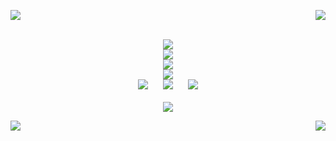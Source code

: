 <p>
  <img src="https://carcuvorous.carrd.co/assets/images/gallery01/d6447140.gif?v=b471a82b">
  <img align="right" src="https://carcuvorous.carrd.co/assets/images/gallery06/23ee68b0.png?v=b471a82b">
  <br/>
</p>
<p align="center"><br/>
  <img align="center" src="https://carcuvorous.carrd.co/assets/images/gallery10/ee3446d6.png?v=b471a82b"><br/>
  <img align="center" src="https://spotify-github-profile.kittinanx.com/api/view?uid=jayy2007&cover_image=true&theme=novatorem&show_offline=true&background_color=121212&interchange=false&bar_color=990000&bar_color_cover=false">
   <br/> 
  <img align="center" src="https://carcuvorous.carrd.co/assets/images/gallery01/edef538f.gif?v=b471a82b">
    <br/>
  <img src="https://carcuvorous.carrd.co/assets/images/gallery10/aa18af73.png?v=b471a82b">
    <br/>
  <img src="https://carcuvorous.carrd.co/assets/images/gallery13/5d84dc9d.jpg?v=b471a82b" hspace="10" >
  <img src="https://carcuvorous.carrd.co/assets/images/gallery13/abd8e131.png?v=b471a82b" hspace="10" >
  <img src="https://carcuvorous.carrd.co/assets/images/gallery22/5ff5936f.png?v=b471a82b" hspace="10" >
    <br/>
    <br/>
  <img src="https://carcuvorous.carrd.co/assets/images/gallery04/790013b5.gif?v=b471a82b">
</p>
<img align="left" src="https://carcuvorous.carrd.co/assets/images/gallery06/8f2968d7.png?v=b471a82b">
<img align="right" src="https://carcuvorous.carrd.co/assets/images/gallery01/38f981df.gif?v=b471a82b">
